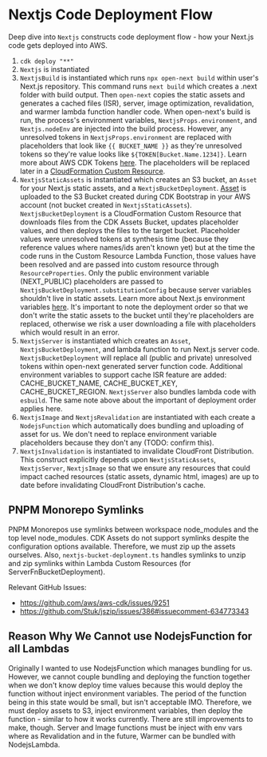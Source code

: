# Nextjs Code Deployment Flow

Deep dive into `Nextjs` constructs code deployment flow - how your Next.js code gets deployed into AWS.

1. `cdk deploy "**"`
1. `Nextjs` is instantiated
1. `NextjsBuild` is instantiated which runs `npx open-next build` within user's Next.js repository. This command runs `next build` which creates a .next folder with build output. Then `open-next` copies the static assets and generates a cached files (ISR), server, image optimization, revalidation, and warmer lambda function handler code. When open-next's build is run, the process's environment variables, `NextjsProps.environment`, and `Nextjs.nodeEnv` are injected into the build process. However, any unresolved tokens in `NextjsProps.environment` are replaced with placeholders that look like `{{ BUCKET_NAME }}` as they're unresolved tokens so they're value looks like `${TOKEN[Bucket.Name.1234]}`. Learn more about AWS CDK Tokens [here](https://docs.aws.amazon.com/cdk/v2/guide/tokens.html). The placeholders will be replaced later in a [CloudFormation Custom Resource](https://docs.aws.amazon.com/AWSCloudFormation/latest/UserGuide/template-custom-resources.html).
1. `NextjsStaticAssets` is instantiated which creates an S3 bucket, an `Asset` for your Next.js static assets, and a `NextjsBucketDeployment`. [Asset](https://docs.aws.amazon.com/cdk/v2/guide/assets.html) is uploaded to the S3 Bucket created during CDK Bootstrap in your AWS account (not bucket created in `NextjsStaticAssets`). `NextjsBucketDeployment` is a CloudFormation Custom Resource that downloads files from the CDK Assets Bucket, updates placeholder values, and then deploys the files to the target bucket. Placeholder values were unresolved tokens at synthesis time (because they reference values where names/ids aren't known yet) but at the time the code runs in the Custom Resource Lambda Function, those values have been resolved and are passed into custom resource through `ResourceProperties`. Only the public environment variable (NEXT_PUBLIC) placeholders are passed to `NextjsBucketDeployment.substitutionConfig` because server variables shouldn't live in static assets. Learn more about Next.js environment variables [here](https://nextjs.org/docs/app/building-your-application/configuring/environment-variables). It's important to note the deployment order so that we don't write the static assets to the bucket until they're placeholders are replaced, otherwise we risk a user downloading a file with placeholders which would result in an error.
1. `NextjsServer` is instantiated which creates an `Asset`, `NextjsBucketDeployment`, and lambda function to run Next.js server code. `NextjsBucketDeployment` will replace all (public and private) unresolved tokens within open-next generated server function code. Additional environment variables to support cache ISR feature are added: CACHE_BUCKET_NAME, CACHE_BUCKET_KEY, CACHE_BUCKET_REGION. `NextjsServer` also bundles lambda code with `esbuild`. The same note above about the important of deployment order applies here.
1. `NextjsImage` and `NextjsRevalidation` are instantiated with each create a `NodejsFunction` which automatically does bundling and uploading of asset for us. We don't need to replace environment variable placeholders because they don't any (TODO: confirm this).
1. `NextjsInvalidation` is instantiated to invalidate CloudFront Distribution. This construct explicitly depends upon `NextjsStaticAssets`, `NextjsServer`, `NextjsImage` so that we ensure any resources that could impact cached resources (static assets, dynamic html, images) are up to date before invalidating CloudFront Distribution's cache.

## PNPM Monorepo Symlinks
PNPM Monorepos use symlinks between workspace node_modules and the top level node_modules. CDK Assets do not support symlinks despite the configuration options available. Therefore, we must zip up the assets ourselves. Also, `nextjs-bucket-deployment.ts` handles symlinks to unzip and zip symlinks within Lambda Custom Resources (for ServerFnBucketDeployment).

Relevant GitHub Issues:
- https://github.com/aws/aws-cdk/issues/9251
- https://github.com/Stuk/jszip/issues/386#issuecomment-634773343

## Reason Why We Cannot use NodejsFunction for all Lambdas
Originally I wanted to use NodejsFunction which manages bundling for us. However, we cannot couple bundling and deploying the function together when we don't know deploy time values because this would deploy the function without inject environment variables. The period of the function being in this state would be small, but isn't acceptable IMO. Therefore, we must deploy assets to S3, inject environment variables, then deploy the function - similar to how it works currently. There are still improvements to make, though. Server and Image functions must be inject with env vars where as Revalidation and in the future, Warmer can be bundled with NodejsLambda.